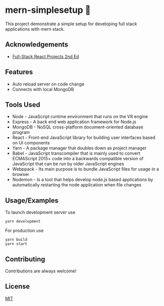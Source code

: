 # mern-simplesetup :100:


This project demonstrate a simple setup for developing full stack applications with mern stack.


## Acknowledgements

 - [Full-Stack React Projects 2nd Ed](https://www.packtpub.com/product/full-stack-react-projects-second-edition/9781839215414)
 

## Features

- Auto reload server on code change
- Connects with local MongoDB

## Tools Used
- Node - JavaScript runtime environment that runs on the V8 engine
- Express - A back end web application framework for Node.js
- MongoDB - NoSQL cross-platform document-oriented database program
- React - Front-end JavaScript library for building user interfaces based on UI components
- Yarn - A package manager that doubles down as project manager
- Babel - JavaScript transcompiler that is mainly used to convert ECMAScript 2015+ code into a backwards compatible version of JavaScript that can be run by older JavaScript engines
- Webppack - Its main purpose is to bundle JavaScript files for usage in a browser
- Nodemon - Is a tool that helps develop node.js based applications by automatically restarting the node application when file changes


## Usage/Examples

To launch development server use 

```
yarn development
```

For production use 
```
yarn build
yarn start
```



## Contributing

Contributions are always welcome!




## License

[MIT](https://choosealicense.com/licenses/mit/)

